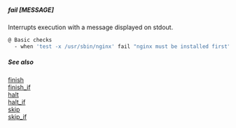 ##### fail [MESSAGE]

Interrupts execution with a message displayed on stdout.

```bash
@ Basic checks
  - when 'test -x /usr/sbin/nginx' fail "nginx must be installed first"
```

##### See also

[finish](finish.md)  
[finish_if](finish_if.md)  
[halt](halt.md)  
[halt_if](halt_if.md)  
[skip](skip.md)  
[skip_if](skip_if.md)  
